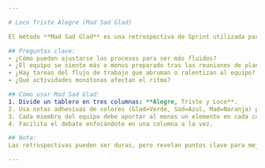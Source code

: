 ```yaml
---

# Loco Triste Alegre (Mad Sad Glad)

El método **Mad Sad Glad** es una retrospectiva de Sprint utilizada para explorar los bloqueadores del proceso, factores de estrés y el estado emocional del equipo tras un Sprint. Ayuda a Scrum Masters y líderes ágiles a identificar barreras que afectan la productividad y moral del equipo.

## Preguntas clave:
- ¿Cómo pueden ajustarse los procesos para ser más fluidos?
- ¿El equipo se siente más o menos preparado tras las reuniones de planificación?
- ¿Hay tareas del flujo de trabajo que abruman o ralentizan al equipo?
- ¿Qué actividades monótonas afectan el ritmo?

## Cómo usar Mad Sad Glad:
1. Divide un tablero en tres columnas: **Alegre, Triste y Loco**.
2. Usa notas adhesivas de colores (Glad=Verde, Sad=Azul, Mad=Naranja) para categorizar elementos.
3. Cada miembro del equipo debe aportar al menos un elemento en cada columna.
4. Facilita el debate enfocándote en una columna a la vez.

## Nota:
Las retrospectivas pueden ser duras, pero revelan puntos clave para mejorar. También es útil permitir charlas informales que no queden registradas.

---
```

